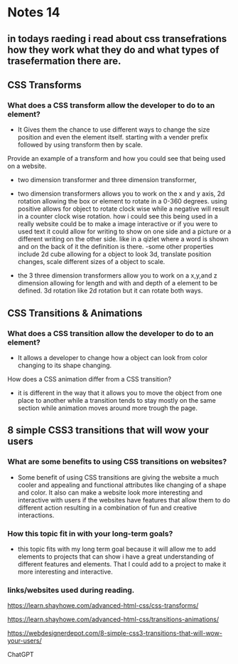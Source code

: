 # Notes 14

## in todays raeding i read about css transefrations how they work what they do and what types of trasefermation there are.

## CSS Transforms


### What does a CSS transform allow the developer to do to an element?
- It Gives them the chance to use different ways to change the size position and even the element itself. starting with a vender prefix followed by  using transform then by scale. 

Provide an example of a transform and how you could see that being used on a website.
- two dimension transformer and three dimension transformer,

- two dimension transformers allows you to work on the x and y axis, 2d rotation allowing the box or element to rotate in a 0-360 degrees. using positive allows for object to rotate clock wise while a negative will result in a counter clock wise rotation. how i could see this being used in a really website could be to make a image interactive or if you were to used text it could allow for writing to show on one side and a picture or a different writing on the other side. like in a qizlet where a word is shown and on the back of it the definition  is there.
-some other properties include 2d cube allowing for a object to look 3d,  translate position changes, scale different sizes of a object to scale. 

- the 3 three dimension transformers allow you to work on a x,y,and z dimension allowing for length and with and depth of a element to be defined.
3d rotation like 2d rotation but it can rotate both ways.


## CSS Transitions & Animations


### What does a CSS transition allow the developer to do to an element?
- It allows a developer to change how a object can look from color changing to its shape changing.

How does a CSS animation differ from a CSS transition?
- it is different in the way that it allows you to move the object from one place to another while a transition tends to stay mostly on the same section while animation moves around more trough the page.


## 8 simple CSS3 transitions that will wow your users


### What are some benefits to using CSS transitions on websites?
- Some benefit of using CSS transitions are giving the website a much cooler and appealing and functional attributes like changing of a shape and color. It also can make a website look more interesting and interactive with users if the websites have features that allow them to do different action resulting in a combination of fun and creative interactions. 

### How this topic fit in with your long-term goals?
- this topic fits with my long term goal because it will allow me to add elements to projects that can show i have a great understanding of different features and elements. That I could add to a project to make it more interesting and interactive.   




### links/websites used during reading. 

https://learn.shayhowe.com/advanced-html-css/css-transforms/

https://learn.shayhowe.com/advanced-html-css/transitions-animations/

https://webdesignerdepot.com/8-simple-css3-transitions-that-will-wow-your-users/

ChatGPT